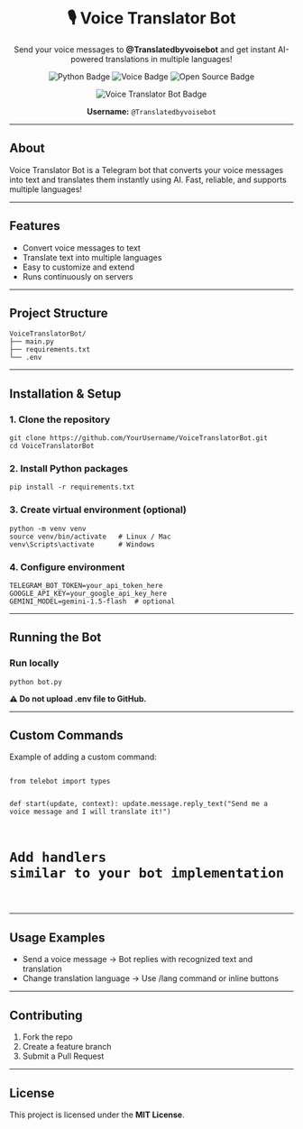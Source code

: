 <!-- Voice Translator Bot – Telegram Audio Translation Bot (HTML README) -->

<h1 align="center">🎙️ Voice Translator Bot</h1>
<p align="center">
Send your voice messages to <strong>@Translatedbyvoisebot</strong> and get instant AI-powered translations in multiple languages!
</p>

<p align="center">
  <img src="https://img.shields.io/badge/Python-FFE100?style=flat-square&logo=python&logoColor=black" alt="Python Badge" />
  <img src="https://img.shields.io/badge/Voice-FFE100?style=flat-square&logoColor=black" alt="Voice Badge" />
  <img src="https://img.shields.io/badge/Open%20Source-FFE100?style=flat-square&logo=github&logoColor=black" alt="Open Source Badge" />
</p>

<p align="center">
  <a href="https://t.me/Translatedbyvoisebot" target="_blank" style="text-decoration:none; border:none; outline:none;">
    <img src="https://img.shields.io/badge/@Translatedbyvoisebot-Chat_now-EBE389?style=flat-square&logo=telegram&logoColor=white" alt="Voice Translator Bot Badge" />
  </a>
</p>
<p align="center"><strong>Username:</strong> <code>@Translatedbyvoisebot</code></p>

<hr/>

<h2> About </h2>
<p>
Voice Translator Bot is a Telegram bot that converts your voice messages into text and translates them instantly using AI. Fast, reliable, and supports multiple languages!
</p>

<hr/>

<h2> Features </h2>
<ul>
  <li>Convert voice messages to text</li>
  <li>Translate text into multiple languages</li>
  <li>Easy to customize and extend</li>
  <li>Runs continuously on servers</li>
</ul>

<hr/>

<h2> Project Structure </h2>
<pre><code>VoiceTranslatorBot/
├── main.py
├── requirements.txt
└── .env
</code></pre>

<hr/>

<h2> Installation & Setup </h2>

<h3>1. Clone the repository</h3>
<pre><code>git clone https://github.com/YourUsername/VoiceTranslatorBot.git
cd VoiceTranslatorBot
</code></pre>

<h3>2. Install Python packages</h3>
<pre><code>pip install -r requirements.txt
</code></pre>

<h3>3. Create virtual environment (optional)</h3>
<pre><code>python -m venv venv
source venv/bin/activate   # Linux / Mac
venv\Scripts\activate      # Windows
</code></pre>

<h3>4. Configure environment</h3>
<pre><code>TELEGRAM_BOT_TOKEN=your_api_token_here
GOOGLE_API_KEY=your_google_api_key_here
GEMINI_MODEL=gemini-1.5-flash  # optional
</code></pre>

<hr/>

<h2> Running the Bot </h2>

<h3>Run locally</h3>
<pre><code>python bot.py
</code></pre>

<p><strong>⚠️ Do not upload .env file to GitHub.</strong></p>

<hr/>

<h2> Custom Commands </h2>
<p>Example of adding a custom command:</p>
<pre><code class="language-python">
from telebot import types

def start(update, context):
    update.message.reply_text("Send me a voice message and I will translate it!")

# Add handlers similar to your bot implementation
</code></pre>

<hr/>

<h2> Usage Examples </h2>
<ul>
  <li>Send a voice message → Bot replies with recognized text and translation</li>
  <li>Change translation language → Use /lang command or inline buttons</li>
</ul>

<hr/>

<h2> Contributing </h2>
<ol>
  <li>Fork the repo</li>
  <li>Create a feature branch</li>
  <li>Submit a Pull Request</li>
</ol>

<hr/>

<h2> License </h2>
<p>This project is licensed under the <strong>MIT License</strong>.</p>
